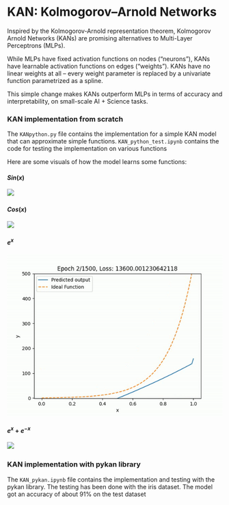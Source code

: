# KAN: Kolmogorov–Arnold Networks

Inspired by the Kolmogorov-Arnold representation theorem,  Kolmogorov Arnold Networks (KANs) are promising alternatives to Multi-Layer Perceptrons (MLPs).

While MLPs have fixed activation functions on nodes (“neurons”), KANs have learnable
activation functions on edges (“weights”). KANs have no linear weights at all – every
weight parameter is replaced by a univariate function parametrized as a spline. 

This simple change makes KANs outperform MLPs in terms of accuracy
and interpretability, on small-scale AI + Science tasks. 

### KAN implementation from scratch
The ```KANpython.py``` file contains the implementation for a simple KAN model that can approximate simple functions. ```KAN_python_test.ipynb``` contains the code for testing the implementation on various functions

Here are some visuals of how the model learns some functions:

#### $Sin(x)$
![](https://github.com/OpexRah/crux-inductions/blob/main/Task%201/KAN/Visualisation/sin.gif)

#### $Cos(x)$
![](https://github.com/OpexRah/crux-inductions/blob/main/Task%201/KAN/Visualisation/cos.gif)

#### $e^x$
![](https://github.com/OpexRah/crux-inductions/blob/main/Task%201/KAN/Visualisation/exp.gif)

#### $e^x + e^{-x}$
![](https://github.com/OpexRah/crux-inductions/blob/main/Task%201/KAN/Visualisation/expxplusexpmx.gif)

### KAN implementation with pykan library
The ```KAN_pykan.ipynb``` file contains the implementation and testing with the pykan library. The testing has been done with the iris dataset. The model got an accuracy of about 91% on the test dataset